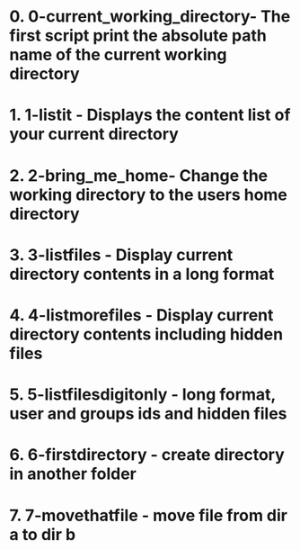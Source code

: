 # 0. 0-current_working_directory- The first script print the absolute path name of the current working directory
# 1. 1-listit - Displays the content list of your current directory
# 2. 2-bring_me_home- Change the working directory to the users home directory
# 3. 3-listfiles - Display current directory contents in a long format
# 4. 4-listmorefiles - Display current directory contents including hidden files
# 5. 5-listfilesdigitonly - long format, user and groups ids and hidden files
# 6. 6-firstdirectory - create directory in another folder
# 7. 7-movethatfile - move file from dir a to dir b

